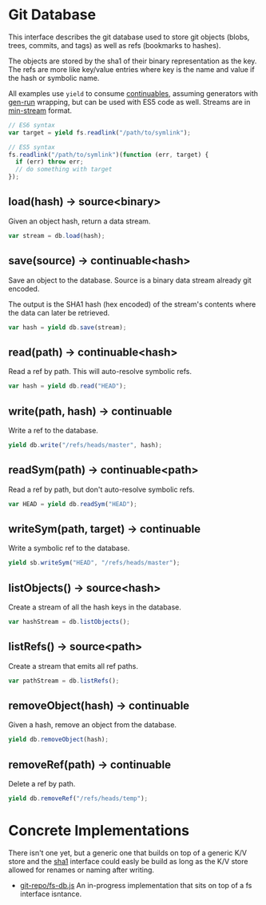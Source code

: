 # Git Database

This interface describes the git database used to store git objects (blobs, trees, commits, and tags) as well as refs (bookmarks to hashes).

The objects are stored by the sha1 of their binary representation as the key.  The refs are more like key/value entries where key is the name and value if the hash or symbolic name.

All examples use `yield` to consume [continuables][], assuming generators with [gen-run][] wrapping, but can be used with ES5 code as well.  Streams are in [min-stream][] format.

```js
// ES6 syntax
var target = yield fs.readlink("/path/to/symlink");

// ES5 syntax
fs.readlink("/path/to/symlink")(function (err, target) {
  if (err) throw err;
  // do something with target
});
```

## load(hash) -> source&lt;binary>

Given an object hash, return a data stream.  

```js
var stream = db.load(hash);
```

## save(source) -> continuable&lt;hash>

Save an object to the database.  Source is a binary data stream already git encoded.

The output is the SHA1 hash (hex encoded) of the stream's contents where the data can later be retrieved.

```js
var hash = yield db.save(stream);
```

## read(path) -> continuable&lt;hash>

Read a ref by path.  This will auto-resolve symbolic refs.

```js
var hash = yield db.read("HEAD");
```

## write(path, hash) -> continuable

Write a ref to the database.

```js
yield db.write("/refs/heads/master", hash);
```

## readSym(path) -> continuable&lt;path>

Read a ref by path, but don't auto-resolve symbolic refs.

```js
var HEAD = yield db.readSym("HEAD");
```

## writeSym(path, target) -> continuable

Write a symbolic ref to the database.

```js
yield sb.writeSym("HEAD", "/refs/heads/master");
```

## listObjects() -> source&lt;hash>

Create a stream of all the hash keys in the database.

```js
var hashStream = db.listObjects();
```

## listRefs() -> source&lt;path>

Create a stream that emits all ref paths.

```js
var pathStream = db.listRefs();
```

## removeObject(hash) -> continuable

Given a hash, remove an object from the database.

```js
yield db.removeObject(hash);
```

## removeRef(path) -> continuable

Delete a ref by path.

```js
yield db.removeRef("/refs/heads/temp");
```

# Concrete Implementations

There isn't one yet, but a generic one that builds on top of a generic K/V store and the [sha1][] interface could easly be build as long as the K/V store allowed for renames or naming after writing.

- [git-repo/fs-db.js](https://github.com/creationix/git-repo/blob/master/fs-db.js) An in-progress implementation that sits on top of a fs interface isntance.

[gen-run]: https://github.com/creationix/gen-run
[continuables]: https://github.com/creationix/js-git/blob/master/specs/continuable.md
[sha1]: https://github.com/creationix/js-git/blob/master/specs/sha1.md
[min-stream]: https://github.com/creationix/js-git/blob/master/specs/min-stream.md
